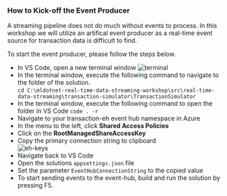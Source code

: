 ### How to Kick-off the Event Producer
A streaming pipeline does not do much without events to process. 
In this workshop we will utilize an artifical event producer as a real-time event source for transaction data is difficult to find.

To start the event producer, please follow the steps below.

   - In VS Code, open a new terminal window ![terminal](https://github.com/aslotte/mldotnet-real-time-data-streaming-workshop/blob/master/instructions/images/vscode-open-terminal.png) </br> 
   - In the terminal window, execute the following command to navigate to the folder of the solution.</br>`cd C:\mldotnet-real-time-data-streaming-workshop\src\real-time-data-streaming\transaction-simulator\TransactionSimulator`</br> 
   - In the terminal window, execute the following command to open the folder in VS Code `code . -r`</br> 
   - Navigate to your transaction-eh event hub namespace in Azure</br> 
   - In the menu to the left, click **Shared Access Policies**</br> 
   - Click on the **RootManagedShareAccessKey**</br> 
   - Copy the primary connection string to clipboard</br> 
![eh-keys](https://github.com/aslotte/mldotnet-real-time-data-streaming-workshop/blob/master/instructions/images/eh-access-keys.png)
   - Navigate back to VS Code</br> 
   - Open the solutions `appsettings.json` file</br> 
   - Set the parameter `EventHubConnectionString` to the copied value</br> 
   - To start sending events to the event-hub, build and run the solution by pressing F5.</br> 
